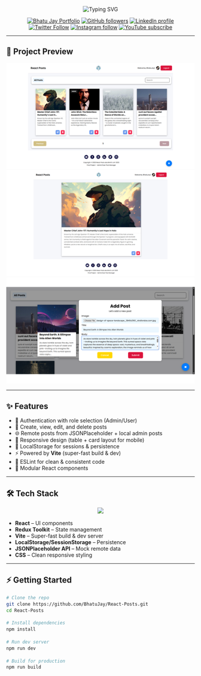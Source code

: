 <!-- Banner -->
<p align="center">
  <img src="https://readme-typing-svg.herokuapp.com?size=30&duration=3000&color=00F700&center=true&vCenter=true&width=800&lines=Welcome+to+React+Posts!;Built+with+React+⚛️+and+Vite+⚡;Create+and+Manage+Posts+Easily;Clean+Code+%7C+Responsive+UI+%7C+Modern+Stack" alt="Typing SVG" />
</p>

<!-- Social Links -->
<p align="center">
  <a href="https://bhatujay.github.io"><img src="https://img.shields.io/badge/BhatuJay-Portfolio-brightgreen?labelColor=white" alt="Bhatu Jay Portfolio"></a>
  <a href="https://github.com/BhatuJay"><img src="https://img.shields.io/github/followers/BhatuJay?style=social&label=github" alt="GitHub followers"></a>
  <a href="https://linkedin.com/in/jaybhatu"><img src="https://img.shields.io/badge/LinkedIn--blue?style=social&logo=linkedin" alt="LinkedIn profile"></a>
  <a href="https://x.com/AhirBhatuJay"><img src="https://img.shields.io/twitter/follow/AhirBhatuJay?style=social" alt="Twitter Follow"></a>
  <a href="https://instagram.com/jay_bhatu_2135"><img src="https://img.shields.io/badge/Instagram--pink?style=social&logo=instagram" alt="Instagram follow"></a>
  <a href="https://youtube.com/@bhatujay"><img src="https://img.shields.io/badge/YouTube--red?style=social&logo=youtube" alt="YouTube subscribe"></a>
</p>

---

## 🌟 Project Preview

<p align="center">
  <img src="public/React_posts_home.png" alt="React Posts home Screenshot" width="800" />
  <img src="public/React_posts_details.png" alt="React Posts details Screenshot" width="800" />
  <img src="public/React_posts_add_edit.png" alt="React Posts add_edit Screenshot" width="800" />
</p>

---

## ✨ Features

- 🔐 Authentication with role selection (Admin/User)  
- 📝 Create, view, edit, and delete posts  
- 🌐 Remote posts from JSONPlaceholder + local admin posts  
- 📱 Responsive design (table + card layout for mobile)  
- 💾 LocalStorage for sessions & persistence  
- ⚡ Powered by **Vite** (super-fast build & dev)  
- 🧹 ESLint for clean & consistent code  
- 📂 Modular React components  

---

## 🛠 Tech Stack

<p align="center">
  <img src="https://skillicons.dev/icons?i=react,vite,redux,js,html,css,git,github" />
</p>

- **React** – UI components  
- **Redux Toolkit** – State management  
- **Vite** – Super-fast build & dev server  
- **LocalStorage/SessionStorage** – Persistence  
- **JSONPlaceholder API** – Mock remote data  
- **CSS** – Clean responsive styling  

---

## ⚡ Getting Started

```bash
# Clone the repo
git clone https://github.com/BhatuJay/React-Posts.git
cd React-Posts

# Install dependencies
npm install

# Run dev server
npm run dev

# Build for production
npm run build
